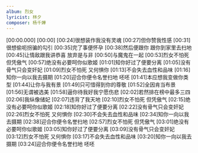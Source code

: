 ```yaml
---
album: 烈女
lyricist: 林夕
composer: 杨千嬅
---
```


[00:00.000]
[00:00]
[00:24]很想装作我没有灵魂
[00:27]但你赞我性感
[00:31]很想偷呃拐骗的勾引
[00:35]完了事便怀孕
[00:38]然后便跟你 跟你到家里去扫地
[00:45]让情敌跟我讲恭喜 放弃是与非
[00:50]与魔鬼在一起
[00:53]烈女不怕死 但凭傲气
[00:57]绝没有必要呵你似歌姬
[01:01]知你好过了便要分离
[01:05]没有骨气只会变奸妃
[01:09]烈女不怕死 又何惧你
[01:13]不会失去血性和品味
[01:16]知你一向以我去摄期
[01:20]迎合你便令名誉扫地 呸呸
[01:41]本应想我变做你类型
[01:44]让你与我有景
[01:49]只可惜得到你的尊敬
[01:52]全因肯当布景
[01:56]无谓被选美
[01:58]逼你待我好我宁愿伤悲
[02:02]若然排在榜中最多三四
[02:06]我纵像储妃
[02:07]违背了我天地
[02:10]烈女不怕死 但凭傲气
[02:15]绝没有必要呵你似歌姬
[02:18]知你好过了便要分离
[02:22]没有骨气只会变奸妃
[02:26]烈女不怕死 又何惧你
[02:30]不会失去血性和品味
[02:34]知你一向以我去摄期
[02:38]迎合你便令名誉扫地
[02:57]烈女不怕死 但凭傲气
[03:01]绝没有必要呵你似歌姬
[03:05]知你好过了便要分离
[03:09]没有骨气只会变奸妃
[03:12]烈女不怕死 又何惧你
[03:17]不会失去血性和品味
[03:20]知你一向以我去摄期
[03:24]迎合你便令名誉扫地 呸呸
